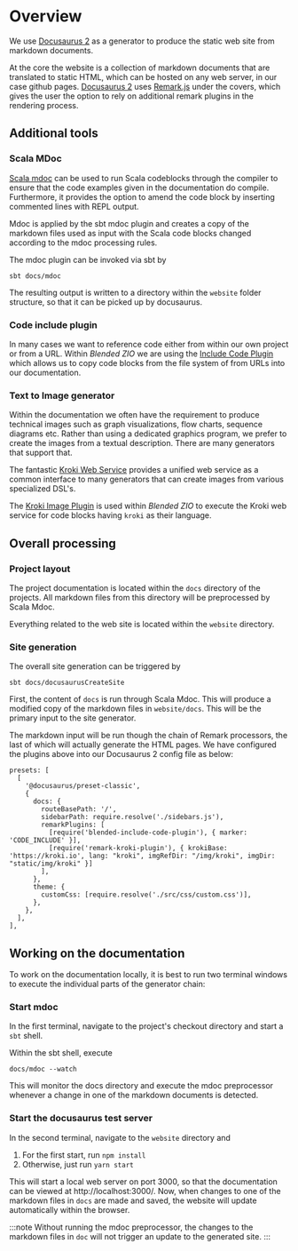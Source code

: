 # Overview 

We use [Docusaurus 2](https://v2.docusaurus.io/) as a generator to produce the static web site from markdown documents. 

At the core the website is a collection of markdown documents that are translated to static HTML, which can be hosted on any web server, in our case github pages. [Docusaurus 2](https://v2.docusaurus.io/) uses [Remark.js](https://github.com/gnab/remark) under the covers, which gives the user the option to rely on additional remark plugins in the rendering process. 

## Additional tools 

### Scala MDoc

[Scala mdoc](https://scalameta.org/mdoc/) can be used to run Scala codeblocks through the compiler to ensure that the code examples given in the documentation do compile. Furthermore, 
it provides the option to amend the code block by inserting commented lines with REPL output. 

Mdoc is applied by the sbt mdoc plugin and creates a copy of the markdown files used as input with the Scala code blocks changed according to the mdoc processing rules. 

The mdoc plugin can be invoked via sbt by 

```
sbt docs/mdoc
```

The resulting output is written to a directory within the `website` folder structure, so that it can be picked up by 
docusaurus. 

### Code include plugin 

In many cases we want to reference code either from within our own project or from a URL. Within _Blended ZIO_ we are using the [Include Code Plugin](https://www.npmjs.com/package/blended-include-code-plugin) which allows us to copy code blocks from the file system of from URLs into our documentation. 

### Text to Image generator 

Within the documentation we often have the requirement to produce technical images such as graph visualizations, flow charts, sequence diagrams etc. Rather than using a dedicated graphics program, we prefer to create the images from a textual description. There are many generators that support that. 

The fantastic [Kroki Web Service](https://kroki.io/) provides a unified web service as a common interface to many generators that can create images from various specialized DSL's. 

The [Kroki Image Plugin](https://www.npmjs.com/package/remark-kroki-plugin) is used within _Blended ZIO_ to execute the Kroki web service for code blocks having `kroki` as their language. 

## Overall processing 

### Project layout 

The project documentation is located within the `docs` directory of the projects. All markdown files from this directory will be preprocessed by Scala Mdoc. 

Everything related to the web site is located within the `website` directory. 

### Site generation 

The overall site generation can be triggered by 

```
sbt docs/docusaurusCreateSite
```

First, the content of `docs` is run through Scala Mdoc. This will produce a modified copy of the markdown files in `website/docs`. This will be the primary input to the site generator. 

The markdown input will be run though the chain of Remark processors, the last of which will actually generate the HTML pages. We have configured the plugins above into our Docusaurus 2 config file as below:

```
presets: [
  [
    '@docusaurus/preset-classic',
    {
      docs: {
        routeBasePath: '/',
        sidebarPath: require.resolve('./sidebars.js'),
        remarkPlugins: [
          [require('blended-include-code-plugin'), { marker: 'CODE_INCLUDE' }],
          [require('remark-kroki-plugin'), { krokiBase: 'https://kroki.io', lang: "kroki", imgRefDir: "/img/kroki", imgDir: "static/img/kroki" }]
        ],
      },
      theme: {
        customCss: [require.resolve('./src/css/custom.css')],
      },
    },
  ],
],
```

## Working on the documentation 

To work on the documentation locally, it is best to run two terminal windows to execute the individual parts of the generator chain:

### Start mdoc

In the first terminal, navigate to the project's checkout directory and start a `sbt` shell. 

Within the sbt shell, execute 

```
docs/mdoc --watch
```

This will monitor the docs directory and execute the mdoc preprocessor whenever a change in one of the markdown documents is detected. 

### Start the docusaurus test server 

In the second terminal, navigate to the `website` directory and 

1. For the first start, run `npm install`
1. Otherwise, just run `yarn start`

This will start a local web server on port 3000, so that the documentation can be viewed at http://localhost:3000/. Now, when changes to one of the markdown files in `docs` are made and saved, the website will update automatically within the browser. 

:::note
Without running the mdoc preprocessor, the changes to the markdown files in `doc` will not trigger an update to the generated site. 
:::